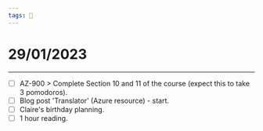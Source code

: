 ```yaml
---
tags: 📆
---
```


# 29/01/2023
---

- [ ] AZ-900 > Complete Section 10 and 11 of the course (expect this to take 3 pomodoros).
- [ ] Blog post 'Translator' (Azure resource) - start.
- [ ] Claire's birthday planning.
- [ ] 1 hour reading.
